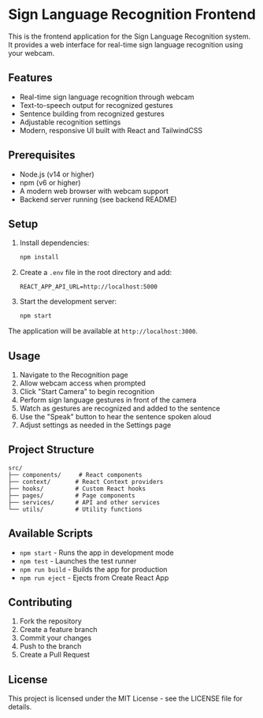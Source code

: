 # Sign Language Recognition Frontend

This is the frontend application for the Sign Language Recognition system. It provides a web interface for real-time sign language recognition using your webcam.

## Features

- Real-time sign language recognition through webcam
- Text-to-speech output for recognized gestures
- Sentence building from recognized gestures
- Adjustable recognition settings
- Modern, responsive UI built with React and TailwindCSS

## Prerequisites

- Node.js (v14 or higher)
- npm (v6 or higher)
- A modern web browser with webcam support
- Backend server running (see backend README)

## Setup

1. Install dependencies:
   ```bash
   npm install
   ```

2. Create a `.env` file in the root directory and add:
   ```
   REACT_APP_API_URL=http://localhost:5000
   ```

3. Start the development server:
   ```bash
   npm start
   ```

The application will be available at `http://localhost:3000`.

## Usage

1. Navigate to the Recognition page
2. Allow webcam access when prompted
3. Click "Start Camera" to begin recognition
4. Perform sign language gestures in front of the camera
5. Watch as gestures are recognized and added to the sentence
6. Use the "Speak" button to hear the sentence spoken aloud
7. Adjust settings as needed in the Settings page

## Project Structure

```
src/
├── components/     # React components
├── context/       # React Context providers
├── hooks/         # Custom React hooks
├── pages/         # Page components
├── services/      # API and other services
└── utils/         # Utility functions
```

## Available Scripts

- `npm start` - Runs the app in development mode
- `npm test` - Launches the test runner
- `npm run build` - Builds the app for production
- `npm run eject` - Ejects from Create React App

## Contributing

1. Fork the repository
2. Create a feature branch
3. Commit your changes
4. Push to the branch
5. Create a Pull Request

## License

This project is licensed under the MIT License - see the LICENSE file for details.
